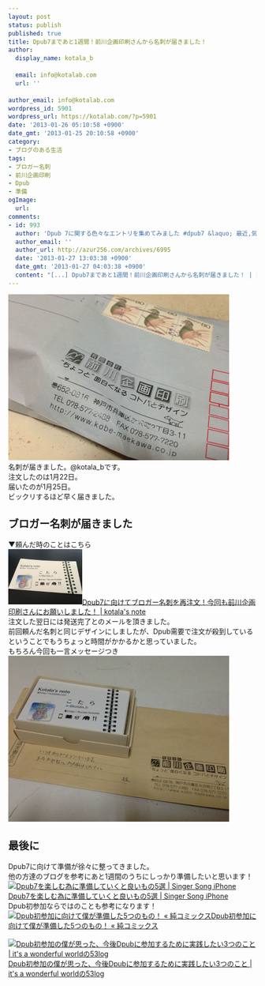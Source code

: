 ```yaml
---
layout: post
status: publish
published: true
title: Dpub7まであと1週間！前川企画印刷さんから名刺が届きました！
author:
  display_name: kotala_b

  email: info@kotalab.com
  url: ''

author_email: info@kotalab.com
wordpress_id: 5901
wordpress_url: https://kotalab.com/?p=5901
date: '2013-01-26 05:10:58 +0900'
date_gmt: '2013-01-25 20:10:58 +0900'
category:
- ブログのある生活
tags:
- ブロガー名刺
- 前川企画印刷
- Dpub
- 準備
ogImage:
  url:
comments:
- id: 993
  author: 'Dpub 7に関する色々なエントリを集めてみました #dpub7 &laquo; 最近,気になったこと&#8230;'
  author_email: ''
  author_url: http://azur256.com/archives/6995
  date: '2013-01-27 13:03:38 +0900'
  date_gmt: '2013-01-27 04:03:38 +0900'
  content: "[...] Dpub7まであと1週間！前川企画印刷さんから名刺が届きました！ | kotala&#8217;s note [...]"
---
```

<p><a href="/wp-content/uploads/meishi_130126_01.jpg" target="_blank"><img src="/wp-content/uploads/meishi_130126_01-448x336.jpg" alt="meishi_130126_01" width="448" height="336" class="alignnone size-large wp-image-5903" /></a><br />
名刺が届きました。@kotala_bです。<br />
注文したのは1月22日。<br />
届いたのが1月25日。<br />
ビックリするほど早く届きました。<br />
</p>
<!--more-->
<h2>ブロガー名刺が届きました</h2>
<p>▼頼んだ時のことはこちら<br />
<a href="/blogger-meishi-maekawa-insatsu" target="_blank"><img  class="alignleft" src="/wp-content/uploads/blogermeishi_130123-448x336.jpg" alt="Dpub7に向けてブロガー名刺を再注文！今回も前川企画印刷さんにお願いしました！ | kotala's note" width="150" /></a><a href="/blogger-meishi-maekawa-insatsu" target="_blank">Dpub7に向けてブロガー名刺を再注文！今回も前川企画印刷さんにお願いしました！ | kotala's note</a><br style="clear:both;" />注文した翌日には発送完了とのメールを頂きました。<br />
前回頼んだ名刺と同じデザインにしましたが、Dpub需要で注文が殺到しているということでもうちょっと時間がかかるかと思っていました。<br />
もちろん今回も一言メッセージつき<br />
<a href="/wp-content/uploads/meishi_130126_02.jpg" target="_blank"><img src="/wp-content/uploads/meishi_130126_02-448x336.jpg" alt="meishi_130126_02" width="448" height="336" class="alignnone size-large wp-image-5904" /></a></p>
<h2>最後に</h2>
<p>Dpub7に向けて準備が徐々に整ってきました。<br />
他の方達のブログを参考にあと1週間のうちにしっかり準備したいと思います！<br />
<a href="http://kuracyan.net/archives/17033" target="_blank"><img  class="alignleft" src="https://capture.heartrails.com/150x130?http://kuracyan.net/archives/17033" alt="Dpub7を楽しむ為に準備していくと良いもの5選 | Singer Song iPhone" width="150" height="130" /></a><a href="http://kuracyan.net/archives/17033" target="_blank">Dpub7を楽しむ為に準備していくと良いもの5選 | Singer Song iPhone</a><a href="https://b.hatena.ne.jp/entry/http://kuracyan.net/archives/17033" target="_blank"><img border="0" src="https://b.hatena.ne.jp/entry/image/http://kuracyan.net/archives/17033" alt="" /></a><br style="clear:both;" />Dpub初参加ならではのことも参考になります！<br />
<a href="http://jun0424.com/?p=1499" target="_blank"><img  class="alignleft" src="https://capture.heartrails.com/150x130?http://jun0424.com/?p=1499" alt="Dpub初参加に向けて僕が準備した5つのもの！ &laquo; 純コミックス" width="150" height="130" /></a><a href="http://jun0424.com/?p=1499" target="_blank">Dpub初参加に向けて僕が準備した5つのもの！ &laquo; 純コミックス</a><a href="https://b.hatena.ne.jp/entry/http://jun0424.com/?p=1499" target="_blank"><img border="0" src="https://b.hatena.ne.jp/entry/image/http://jun0424.com/?p=1499" alt="" /></a><br style="clear:both;" /><br />
<a href="http://53log.com/wp/blog/dpub%E5%88%9D%E5%8F%82%E5%8A%A0%E3%81%AE%E5%83%95%E3%81%8C%E6%80%9D%E3%81%A3%E3%81%9F%E3%80%81%E4%BB%8A%E5%BE%8Cdpub%E3%81%AB%E5%8F%82%E5%8A%A0%E3%81%99%E3%82%8B%E3%81%9F%E3%82%81%E3%81%AB%E5%AE%9F/" target="_blank"><img  class="alignleft" src="https://capture.heartrails.com/150x130?http://53log.com/wp/blog/dpub%E5%88%9D%E5%8F%82%E5%8A%A0%E3%81%AE%E5%83%95%E3%81%8C%E6%80%9D%E3%81%A3%E3%81%9F%E3%80%81%E4%BB%8A%E5%BE%8Cdpub%E3%81%AB%E5%8F%82%E5%8A%A0%E3%81%99%E3%82%8B%E3%81%9F%E3%82%81%E3%81%AB%E5%AE%9F/" alt="Dpub初参加の僕が思った、今後Dpubに参加するために実践したい3つのこと | it's a wonderful worldの53log" width="150" height="130" /></a><a href="http://53log.com/wp/blog/dpub%E5%88%9D%E5%8F%82%E5%8A%A0%E3%81%AE%E5%83%95%E3%81%8C%E6%80%9D%E3%81%A3%E3%81%9F%E3%80%81%E4%BB%8A%E5%BE%8Cdpub%E3%81%AB%E5%8F%82%E5%8A%A0%E3%81%99%E3%82%8B%E3%81%9F%E3%82%81%E3%81%AB%E5%AE%9F/" target="_blank">Dpub初参加の僕が思った、今後Dpubに参加するために実践したい3つのこと | it's a wonderful worldの53log</a><a href="https://b.hatena.ne.jp/entry/http://53log.com/wp/blog/dpub%E5%88%9D%E5%8F%82%E5%8A%A0%E3%81%AE%E5%83%95%E3%81%8C%E6%80%9D%E3%81%A3%E3%81%9F%E3%80%81%E4%BB%8A%E5%BE%8Cdpub%E3%81%AB%E5%8F%82%E5%8A%A0%E3%81%99%E3%82%8B%E3%81%9F%E3%82%81%E3%81%AB%E5%AE%9F/" target="_blank"><img border="0" src="https://b.hatena.ne.jp/entry/image/http://53log.com/wp/blog/dpub%E5%88%9D%E5%8F%82%E5%8A%A0%E3%81%AE%E5%83%95%E3%81%8C%E6%80%9D%E3%81%A3%E3%81%9F%E3%80%81%E4%BB%8A%E5%BE%8Cdpub%E3%81%AB%E5%8F%82%E5%8A%A0%E3%81%99%E3%82%8B%E3%81%9F%E3%82%81%E3%81%AB%E5%AE%9F/" alt="" /></a><br style="clear:both;" /></p>
